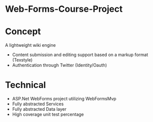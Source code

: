 # Web-Forms-Course-Project


# Concept

A lightweight wiki engine


* Content submission and editing support based on a markup format (Texstyle)
* Authentication through Twitter (Identity/Oauth)


# Technical

* ASP.Net WebForms project utilizing WebFormsMvp
* Fully abstracted Services
* Fully abstracted Data layer
* High coverage unit test percentage
